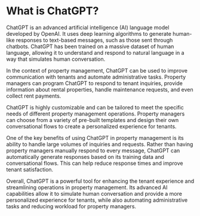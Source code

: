 What is ChatGPT?
==================================================

ChatGPT is an advanced artificial intelligence (AI) language model developed by OpenAI. It uses deep learning algorithms to generate human-like responses to text-based messages, such as those sent through chatbots. ChatGPT has been trained on a massive dataset of human language, allowing it to understand and respond to natural language in a way that simulates human conversation.

In the context of property management, ChatGPT can be used to improve communication with tenants and automate administrative tasks. Property managers can program ChatGPT to respond to tenant inquiries, provide information about rental properties, handle maintenance requests, and even collect rent payments.

ChatGPT is highly customizable and can be tailored to meet the specific needs of different property management operations. Property managers can choose from a variety of pre-built templates and design their own conversational flows to create a personalized experience for tenants.

One of the key benefits of using ChatGPT in property management is its ability to handle large volumes of inquiries and requests. Rather than having property managers manually respond to every message, ChatGPT can automatically generate responses based on its training data and conversational flows. This can help reduce response times and improve tenant satisfaction.

Overall, ChatGPT is a powerful tool for enhancing the tenant experience and streamlining operations in property management. Its advanced AI capabilities allow it to simulate human conversation and provide a more personalized experience for tenants, while also automating administrative tasks and reducing workload for property managers.


